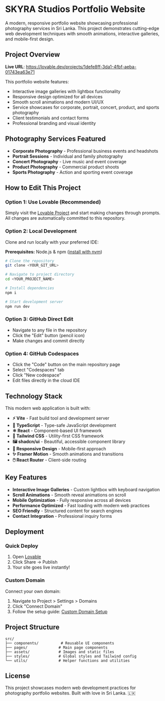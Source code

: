 # SKYRA Studios Portfolio Website

A modern, responsive portfolio website showcasing professional photography services in Sri Lanka. This project demonstrates cutting-edge web development techniques with smooth animations, interactive galleries, and mobile-first design.

## Project Overview

**Live URL**: https://lovable.dev/projects/1defe8ff-3da1-4fbf-aeba-01743ea63e71

This portfolio website features:
- Interactive image galleries with lightbox functionality
- Responsive design optimized for all devices
- Smooth scroll animations and modern UI/UX
- Service showcases for corporate, portrait, concert, product, and sports photography
- Client testimonials and contact forms
- Professional branding and visual identity

## Photography Services Featured

- **Corporate Photography** - Professional business events and headshots
- **Portrait Sessions** - Individual and family photography
- **Concert Photography** - Live music and event coverage
- **Product Photography** - Commercial product shoots
- **Sports Photography** - Action and sporting event coverage

## How to Edit This Project

### Option 1: Use Lovable (Recommended)
Simply visit the [Lovable Project](https://lovable.dev/projects/1defe8ff-3da1-4fbf-aeba-01743ea63e71) and start making changes through prompts. All changes are automatically committed to this repository.

### Option 2: Local Development
Clone and run locally with your preferred IDE:

**Prerequisites:** Node.js & npm ([install with nvm](https://github.com/nvm-sh/nvm#installing-and-updating))

```sh
# Clone the repository
git clone <YOUR_GIT_URL>

# Navigate to project directory
cd <YOUR_PROJECT_NAME>

# Install dependencies
npm i

# Start development server
npm run dev
```

### Option 3: GitHub Direct Edit
- Navigate to any file in the repository
- Click the "Edit" button (pencil icon)
- Make changes and commit directly

### Option 4: GitHub Codespaces
- Click the "Code" button on the main repository page
- Select "Codespaces" tab
- Click "New codespace"
- Edit files directly in the cloud IDE

## Technology Stack

This modern web application is built with:

- **⚡ Vite** - Fast build tool and development server
- **🔷 TypeScript** - Type-safe JavaScript development
- **⚛️ React** - Component-based UI framework
- **🎨 Tailwind CSS** - Utility-first CSS framework
- **🖼️ shadcn/ui** - Beautiful, accessible component library
- **📱 Responsive Design** - Mobile-first approach
- **✨ Framer Motion** - Smooth animations and transitions
- **🖱️ React Router** - Client-side routing

## Key Features

- **Interactive Image Galleries** - Custom lightbox with keyboard navigation
- **Scroll Animations** - Smooth reveal animations on scroll
- **Mobile Optimization** - Fully responsive across all devices
- **Performance Optimized** - Fast loading with modern web practices
- **SEO Friendly** - Structured content for search engines
- **Contact Integration** - Professional inquiry forms

## Deployment

### Quick Deploy
1. Open [Lovable](https://lovable.dev/projects/1defe8ff-3da1-4fbf-aeba-01743ea63e71)
2. Click Share → Publish
3. Your site goes live instantly!

### Custom Domain
Connect your own domain:
1. Navigate to Project > Settings > Domains
2. Click "Connect Domain"
3. Follow the setup guide: [Custom Domain Setup](https://docs.lovable.dev/tips-tricks/custom-domain#step-by-step-guide)

## Project Structure

```
src/
├── components/          # Reusable UI components
├── pages/              # Main page components
├── assets/             # Images and static files
├── styles/             # Global styles and Tailwind config
└── utils/              # Helper functions and utilities
```

## License

This project showcases modern web development practices for photography portfolio websites. Built with love in Sri Lanka. 🇱🇰